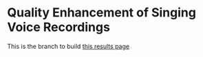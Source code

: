 # Quality Enhancement of Singing Voice Recordings
This is the branch to build [this results page](https://wimmerb.github.io/singing-quality-enhancement/)
